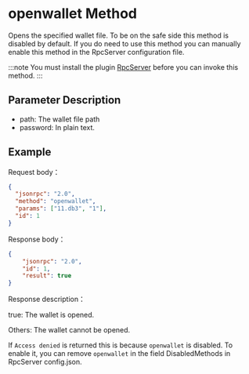 # openwallet Method

Opens the specified wallet file. To be on the safe side this method is disabled by default. If you do need to use this method you can manually enable this method in the RpcServer configuration file.

:::note
You must install the plugin [RpcServer](https://github.com/neo-project/neo-modules/releases) before you can invoke this method.
:::

## Parameter Description

- path: The wallet file path
- password: In plain text.

## Example

Request body：

```json
{
  "jsonrpc": "2.0",
  "method": "openwallet",
  "params": ["11.db3", "1"],
  "id": 1
}
```

Response body：

```json
{
    "jsonrpc": "2.0",
    "id": 1,
    "result": true
}
```

Response description：

true: The wallet is opened.

Others: The wallet cannot be opened.

If `Access denied` is returned this is because `openwallet` is disabled. To enable it, you can remove  `openwallet` in the field DisabledMethods in RpcServer config.json.

